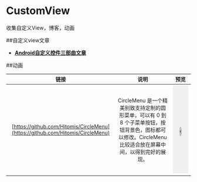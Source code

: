 # CustomView
收集自定义View，博客，动画


##自定义view文章
* [**Android自定义控件三部曲文章**](http://blog.csdn.net/harvic880925/article/details/50995268) 



##动画

| 链接 | 说明 | 预览 |
| :--: | :--: | :--: |
| [https://github.com/Hitomis/CircleMenu](https://github.com/Hitomis/CircleMenu) | CircleMenu 是一个精美别致支持定制的圆形菜单，可以有 0 到 8 个子菜单按钮，按钮背景色，图标都可以修改。CircleMenu 比较适合放在屏幕中间，以得到完好的展现。 | <img src="art/circle_menu.gif" width='480' height='240'  /> |




	
